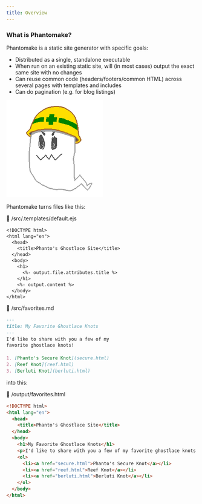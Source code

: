 ```yaml
---
title: Overview
---
```


<div class="overview-summary-phanto">

<div class="summary">

### What is Phantomake?

Phantomake is a static site generator with specific goals:

- Distributed as a single, standalone executable
- When run on an existing static site, will (in most cases) output the exact same site with no changes
- Can reuse common code (headers/footers/common HTML) across several pages with templates and includes
- Can do pagination (e.g. for blog listings)

</div>

<div class="phanto">
  <img src="left_phantomake.png" title="Phanto" alt="Phanto, the construction-hat-wearing ghost mascot of Phantomake." class="phanto">
</div>

</div>

<p class="hero-text">Phantomake turns files like this:</p>

<div class="side-by-side">

<div class="code-block-with-filename">

<div class="filename">📄 /src/.templates/default.ejs</div>

```erb
<!DOCTYPE html>
<html lang="en">
  <head>
    <title>Phanto's Ghostlace Site</title>
  </head>
  <body>
    <h1>
      <%- output.file.attributes.title %>
    </h1>
    <%- output.content %>
  </body>
</html>
```

</div>

<div class="code-block-with-filename">

<div class="filename">📄 /src/favorites.md</div>

```md
---
title: My Favorite Ghostlace Knots
---
I'd like to share with you a few of my
favorite ghostlace knots!

1. [Phanto's Secure Knot](secure.html)
2. [Reef Knot](reef.html)
3. [Berluti Knot](berluti.html)
```
</div>

</div>

<p class="hero-text">into this:<p>

<div class="code-block-with-filename">

<div class="filename">📄 /output/favorites.html</div>

```html
<!DOCTYPE html>
<html lang="en">
  <head>
    <title>Phanto's Ghostlace Site</title>
  </head>
  <body>
    <h1>My Favorite Ghostlace Knots</h1>
    <p>I'd like to share with you a few of my favorite ghostlace knots!</p>
    <ol>
      <li><a href="secure.html">Phanto's Secure Knot</a></li>
      <li><a href="reef.html">Reef Knot</a></li>
      <li><a href="berluti.html">Berluti Knot</a></li>
    </ol>
  </body>
</html>
```

</div>
